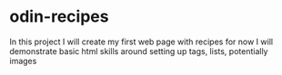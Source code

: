 # odin-recipes

In this project I will create my first web page with recipes for now
I will demonstrate basic html skills around setting up tags, lists, potentially images

